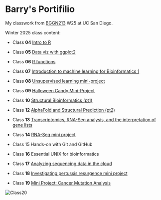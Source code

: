 # Barry's Portifilio
My classwork from [BGGN213](https://bioboot.github.io/bggn213_W25/) W25 at UC San Diego.

Winter 2025 class content:

- Class **04** [Intro to R](class04/class04.html)

- Class **05** [Data viz with ggplot2](class05/class05.html)

- Class **06** [R functions](class06/class06.html)

- Class **07** [Introduction to machine learning for Bioinformatics 1](class07/class7.html)

- Class **08** [Unsupervised learning mini-project](class08/class08.html)

- Class **09** [Halloween Candy Mini-Project](class09/class09.html)

- Class **10** [Structural Bioinformatics (pt1)](class10/class10.html)

- Class **12** [AlphaFold and Structural Prediction (pt2)](class12/class12.html)

- Class **13** [Transcriptomics, RNA-Seq analysis, and the interpretation of gene lists](class13/class13.html)

- Class **14** [RNA-Seq mini project](class14/class14.html)

- Class 15 Hands-on with Git and GitHub

- Class **16** Essential UNIX for bioinformatics

- Class **17** [Analyzing sequencing data in the cloud](class17/class17.html)

- Class **18** [Investigating pertussis resurgence mini project](class18/class18.html)

- Class **19** [Mini Project: Cancer Mutation Analysis](class19/class18.html)

![Class20](https://media.tenor.com/pRrQqXnaIRgAAAAM/patrick-star.gif)

